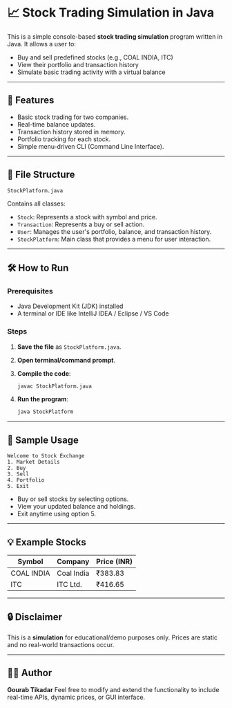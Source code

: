 
# 📈 Stock Trading Simulation in Java

This is a simple console-based **stock trading simulation** program written in Java. It allows a user to:

* Buy and sell predefined stocks (e.g., COAL INDIA, ITC)
* View their portfolio and transaction history
* Simulate basic trading activity with a virtual balance

---

## 🧠 Features

* Basic stock trading for two companies.
* Real-time balance updates.
* Transaction history stored in memory.
* Portfolio tracking for each stock.
* Simple menu-driven CLI (Command Line Interface).

---

## 📂 File Structure

```
StockPlatform.java
```

Contains all classes:

* `Stock`: Represents a stock with symbol and price.
* `Transaction`: Represents a buy or sell action.
* `User`: Manages the user's portfolio, balance, and transaction history.
* `StockPlatform`: Main class that provides a menu for user interaction.

---

## 🛠️ How to Run

### Prerequisites

* Java Development Kit (JDK) installed
* A terminal or IDE like IntelliJ IDEA / Eclipse / VS Code

### Steps

1. **Save the file** as `StockPlatform.java`.

2. **Open terminal/command prompt**.

3. **Compile the code**:

   ```bash
   javac StockPlatform.java
   ```

4. **Run the program**:

   ```bash
   java StockPlatform
   ```

---

## 📌 Sample Usage

```
Welcome to Stock Exchange
1. Market Details 
2. Buy
3. Sell
4. Portfolio
5. Exit
```

* Buy or sell stocks by selecting options.
* View your updated balance and holdings.
* Exit anytime using option 5.

---

## 💡 Example Stocks

| Symbol     | Company    | Price (INR) |
| ---------- | ---------- | ----------- |
| COAL INDIA | Coal India | ₹383.83     |
| ITC        | ITC Ltd.   | ₹416.65     |

---

## 🔒 Disclaimer

This is a **simulation** for educational/demo purposes only. Prices are static and no real-world transactions occur.

---

## 👨‍💻 Author

**Gourab Tikadar**
Feel free to modify and extend the functionality to include real-time APIs, dynamic prices, or GUI interface.


